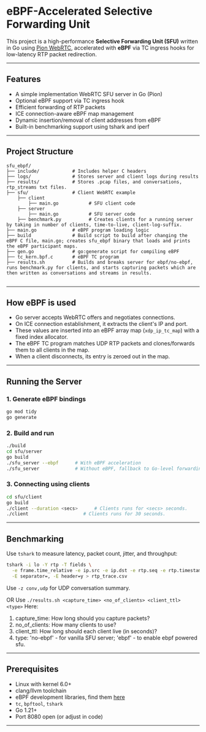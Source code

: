 # eBPF-Accelerated Selective Forwarding Unit

This project is a high-performance **Selective Forwarding Unit (SFU)** written in Go using [Pion WebRTC](https://github.com/pion/webrtc), accelerated with **eBPF** via TC ingress hooks for low-latency RTP packet redirection.

---

## Features

- A simple implementation WebRTC SFU server in Go (Pion)
- Optional eBPF support via TC ingress hook
- Efficient forwarding of RTP packets
- ICE connection-aware eBPF map management
- Dynamic insertion/removal of client addresses from eBPF
- Built-in benchmarking support using tshark and iperf

---

## Project Structure

```
sfu_ebpf/
├── include/            # Includes helper C headers
├── logs/               # Stores server and client logs during results
├── results/            # Stores .pcap files, and conversations, rtp_streams txt files.
├── sfu/                # Client WebRTC example
    ├── client
        ├── main.go           # SFU client code
    ├── server
        ├── main.go           # SFU server code
    ├── benchmark.py          # Creates clients for a running server by taking in number of clients, time-to-live, client-log-suffix.
├── main.go             # eBPF program loading logic
├── build               # Build script to build after changing the eBPF C file, main.go; creates sfu_ebpf binary that loads and prints the eBPF participant maps.
├── gen.go              # go:generate script for compiling eBPF
├── tc_kern.bpf.c       # eBPF TC program
├── results.sh          # Builds and breaks server for ebpf/no-ebpf, runs benchmark.py for clients, and starts capturing packets which are then written as conversations and streams in results.


```

---

## How eBPF is used

- Go server accepts WebRTC offers and negotiates connections.
- On ICE connection establishment, it extracts the client's IP and port.
- These values are inserted into an eBPF array map (`xdp_ip_tc_map`) with a fixed index allocator.
- The eBPF TC program matches UDP RTP packets and clones/forwards them to all clients in the map.
- When a client disconnects, its entry is zeroed out in the map.

---

## Running the Server

### 1. Generate eBPF bindings

```bash
go mod tidy
go generate
```

### 2. Build and run

```bash
./build
cd sfu/server
go build
./sfu_server --ebpf      # With eBPF acceleration
./sfu_server             # Without eBPF, fallback to Go-level forwarding
```

### 3. Connecting using clients
```bash
cd sfu/client
go build
./client --duration <secs>      # Clients runs for <secs> seconds.
./client                    # Clients runs for 30 seconds.
```

---

## Benchmarking

Use `tshark` to measure latency, packet count, jitter, and throughput:

```bash
tshark -i lo -Y rtp -T fields \
  -e frame.time_relative -e ip.src -e ip.dst -e rtp.seq -e rtp.timestamp \
  -E separator=, -E header=y > rtp_trace.csv
```

Use `-z conv,udp` for UDP conversation summary.

OR
Use `./results.sh <capture_time> <no_of_clients> <client_ttl> <type>`
Here:
1. capture_time: How long should you capture packets?
2. no_of_clients: How many clients to use?
3. client_ttl: How long should each client live (in seconds)?
4. type: 'no-ebpf' - for vanilla SFU server; 'ebpf' - to enable ebpf powered sfu.

---

## Prerequisites

- Linux with kernel 6.0+
- clang/llvm toolchain
- eBPF development libraries, find them [here](https://github.com/xdp-project/xdp-tutorial/blob/main/setup_dependencies.org#packages-on-debianubuntu)
- `tc`, `bpftool`, `tshark`
- Go 1.21+
- Port 8080 open (or adjust in code)

---
